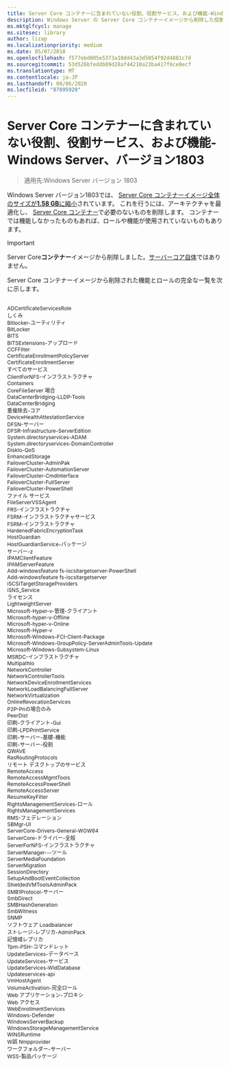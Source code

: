 ```yaml
---
title: Server Core コンテナーに含まれていない役割、役割サービス、および機能-Windows Server、バージョン1803
description: Windows Server の Server Core コンテナーイメージから削除した役割と機能について説明します。
ms.mktglfcycl: manage
ms.sitesec: library
author: lizap
ms.localizationpriority: medium
ms.date: 05/07/2018
ms.openlocfilehash: f577ebd805e5373a10dd43a3d5054f92d4881c7d
ms.sourcegitcommit: 53d526bfeddb89d28af44210a23ba417f6ce0ecf
ms.translationtype: MT
ms.contentlocale: ja-JP
ms.lasthandoff: 08/06/2020
ms.locfileid: "87895920"
---
```

# <a name="roles-role-services-and-features-not-in-server-core-containers---windows-server-version-1803"></a>Server Core コンテナーに含まれていない役割、役割サービス、および機能-Windows Server、バージョン1803

> 適用先:Windows Server バージョン 1803

Windows Server バージョン1803では、 [Server Core コンテナーイメージ全体のサイズが**1.58 GB**に縮小](https://blogs.technet.microsoft.com/virtualization/2018/01/22/a-smaller-windows-server-core-container-with-better-application-compatibility/)されています。 これを行うには、アーキテクチャを最適化し、 [Server Core コンテナー](https://docs.microsoft.com/virtualization/windowscontainers/about/)で必要のないものを削除します。 コンテナーでは機能しなかったものもあれば、ロールや機能が使用されていないものもあります。

> [!IMPORTANT]
> Server Core**コンテナー**イメージから削除しました。[サーバーコア自体](server-core-roles-and-services.md)ではありません。

Server Core コンテナーイメージから削除された機能とロールの完全な一覧を次に示します。

<div style='font-size:9.0pt'>

<br>ADCertificateServicesRole
<br>しくみ
<br>Bitlocker-ユーティリティ
<br>BitLocker
<br>BITS
<br>BITSExtensions-アップロード
<br>CCFFilter
<br>CertificateEnrollmentPolicyServer
<br>CertificateEnrollmentServer
<br>すべてのサービス
<br>ClientForNFS-インフラストラクチャ
<br>Containers
<br>CoreFileServer 場合
<br>DataCenterBridging-LLDP-Tools
<br>DataCenterBridging
<br>重複除去-コア
<br>DeviceHealthAttestationService
<br>DFSN-サーバー
<br>DFSR-Infrastructure-ServerEdition
<br>System.directoryservices-ADAM
<br>System.directoryservices-DomainController
<br>DiskIo-QoS
<br>EnhancedStorage
<br>FailoverCluster-AdminPak
<br>FailoverCluster-AutomationServer
<br>FailoverCluster-CmdInterface
<br>FailoverCluster-FullServer
<br>FailoverCluster-PowerShell
<br>ファイル サービス
<br>FileServerVSSAgent
<br>FRS-インフラストラクチャ
<br>FSRM-インフラストラクチャサービス
<br>FSRM-インフラストラクチャ
<br>HardenedFabricEncryptionTask
<br>HostGuardian
<br>HostGuardianService-パッケージ
<br>サーバー-z
<br>IPAMClientFeature
<br>IPAMServerFeature
<br>Add-windowsfeature fs-iscsitargetserver-PowerShell
<br>Add-windowsfeature fs-iscsitargetserver
<br>iSCSITargetStorageProviders
<br>iSNS_Service
<br>ライセンス
<br>LightweightServer
<br>Microsoft-Hyper-v-管理-クライアント
<br>Microsoft-hyper-v-Offline
<br>Microsoft-hyper-v-Online
<br>Microsoft-Hyper-v
<br>Microsoft-Windows-FCI-Client-Package
<br>Microsoft-Windows-GroupPolicy-ServerAdminTools-Update
<br>Microsoft-Windows-Subsystem-Linux
<br>MSRDC-インフラストラクチャ
<br>MultipathIo
<br>NetworkController
<br>NetworkControllerTools
<br>NetworkDeviceEnrollmentServices
<br>NetworkLoadBalancingFullServer
<br>NetworkVirtualization
<br>OnlineRevocationServices
<br>P2P-Pnの場合のみ
<br>PeerDist
<br>印刷-クライアント-Gui
<br>印刷-LPDPrintService
<br>印刷-サーバー-基礎-機能
<br>印刷-サーバー-役割
<br>QWAVE
<br>RasRoutingProtocols
<br>リモート デスクトップのサービス
<br>RemoteAccess
<br>RemoteAccessMgmtTools
<br>RemoteAccessPowerShell
<br>RemoteAccessServer
<br>ResumeKeyFilter
<br>RightsManagementServices-ロール
<br>RightsManagementServices
<br>RMS-フェデレーション
<br>SBMgr-UI
<br>ServerCore-Drivers-General-WOW64
<br>ServerCore-ドライバー-全般
<br>ServerForNFS-インフラストラクチャ
<br>ServerManager---ツール
<br>ServerMediaFoundation
<br>ServerMigration
<br>SessionDirectory
<br>SetupAndBootEventCollection
<br>ShieldedVMToolsAdminPack
<br>SMB1Protocol-サーバー
<br>SmbDirect
<br>SMBHashGeneration
<br>SmbWitness
<br>SNMP
<br>ソフトウェア Loadbalancer
<br>ストレージ-レプリカ-AdminPack
<br>記憶域レプリカ
<br>Tpm-PSH-コマンドレット
<br>UpdateServices-データベース
<br>UpdateServices-サービス
<br>UpdateServices-WidDatabase
<br>Updateservices-api
<br>VmHostAgent
<br>VolumeActivation-完全ロール
<br>Web アプリケーション-プロキシ
<br>Web アクセス
<br>WebEnrollmentServices
<br>Windows-Defender
<br>WindowsServerBackup
<br>WindowsStorageManagementService
<br>WINSRuntime
<br>W誤 Nmpprovider
<br>ワークフォルダー-サーバー
<br>WSS-製品パッケージ

</div>